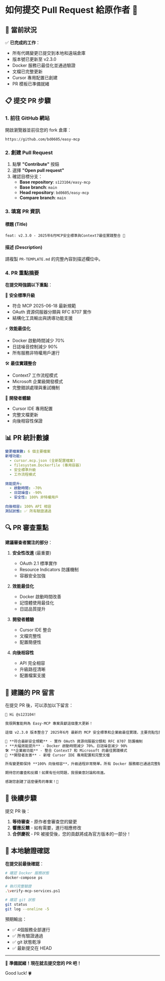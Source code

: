 # 如何提交 Pull Request 給原作者 📝

## 🎯 當前狀況

✅ **已完成的工作**：
- 所有代碼變更已提交到本地和遠端倉庫
- 版本號已更新至 v2.3.0
- Docker 服務已最佳化並通過驗證
- 文檔已完整更新
- Cursor 專用配置已創建
- PR 模板已準備就緒

## 📋 提交 PR 步驟

### 1. 前往 GitHub 網站

開啟瀏覽器並前往您的 fork 倉庫：
```
https://github.com/bd0605/easy-mcp
```

### 2. 創建 Pull Request

1. 點擊 **"Contribute"** 按鈕
2. 選擇 **"Open pull request"**
3. 確認目標分支：
   - **Base repository**: `s123104/easy-mcp`
   - **Base branch**: `main`
   - **Head repository**: `bd0605/easy-mcp`  
   - **Compare branch**: `main`

### 3. 填寫 PR 資訊

#### 標題 (Title)
```
feat: v2.3.0 - 2025年6月MCP安全標準與Context7最佳實踐整合 🚀
```

#### 描述 (Description)
請複製 `PR-TEMPLATE.md` 的完整內容到描述欄位中。

### 4. PR 重點摘要

**在提交時強調以下重點**：

🔐 **安全標準升級**
- 符合 MCP 2025-06-18 最新規範
- OAuth 資源伺服器分類與 RFC 8707 實作
- 結構化工具輸出與誘導功能支援

⚡ **效能最佳化**
- Docker 啟動時間減少 70%
- 日誌噪音控制減少 90%
- 所有服務非特權用戶運行

🛠️ **最佳實踐整合**
- Context7 工作流程模式
- Microsoft 企業級開發模式
- 完整錯誤處理與重試機制

📱 **開發者體驗**
- Cursor IDE 專用配置
- 完整文檔更新
- 向後相容性保證

## 📊 PR 統計數據

```yaml
變更檔案數: 6 個主要檔案
新增功能: 
  - cursor.mcp.json (全新配置檔案)
  - filesystem.Dockerfile (專用容器)
  - 安全標準升級
  - 工作流程模式
  
效能提升:
  - 啟動時間: -70%
  - 日誌噪音: -90%
  - 安全性: 100% 非特權用戶
  
向後相容: 100% API 相容
測試狀態: ✅ 所有驗證通過
```

## 🔍 PR 審查重點

**建議審查者關注的部分**：

1. **安全性改進** (最重要)
   - OAuth 2.1 標準實作
   - Resource Indicators 防護機制
   - 容器安全加強

2. **效能最佳化**
   - Docker 啟動時間改善
   - 記憶體使用最佳化
   - 日誌品質提升

3. **開發者體驗**
   - Cursor IDE 整合
   - 文檔完整性
   - 配置簡便性

4. **向後相容性**
   - API 完全相容
   - 升級路徑清晰
   - 配置檔案支援

## 💬 建議的 PR 留言

在提交 PR 後，可以添加以下留言：

```markdown
👋 Hi @s123104!

我很興奮能夠為 Easy-MCP 專案貢獻這個重大更新！

這個 v2.3.0 版本整合了 2025年6月 最新的 MCP 安全標準和企業級最佳實踐，主要亮點包括：

🔐 **符合最新安全規範** - 實作 OAuth 資源伺服器分類和 RFC 8707 防護機制
⚡ **大幅效能提升** - Docker 啟動時間減少 70%，日誌噪音減少 90%
🛠️ **企業級功能** - 整合 Context7 和 Microsoft 的最佳實踐模式
📱 **開發者友善** - 新增 Cursor IDE 專用配置和完整文檔

所有變更都保持 **100% 向後相容**，升級過程非常簡單。所有 Docker 服務都已通過完整驗證測試。

期待您的審查和反饋！如果有任何問題，我很樂意討論和改進。

感謝您創建了這麼優秀的專案！🙏
```

## 🎉 後續步驟

提交 PR 後：

1. **等待審查** - 原作者會審查您的變更
2. **響應反饋** - 如有需要，進行相應修改
3. **合併慶祝** - PR 被接受後，您的貢獻將成為官方版本的一部分！

## 📱 本地驗證確認

**在提交前最後確認**：

```bash
# 確認 Docker 服務狀態
docker-compose ps

# 執行完整驗證
.\verify-mcp-services.ps1

# 確認 git 狀態
git status
git log --oneline -5
```

預期輸出：
- ✅ 4個服務全部運行
- ✅ 所有驗證通過  
- ✅ git 狀態乾淨
- ✅ 最新提交在 HEAD

---

🚀 **準備就緒！現在就去提交您的 PR 吧！**

Good luck! 🍀 